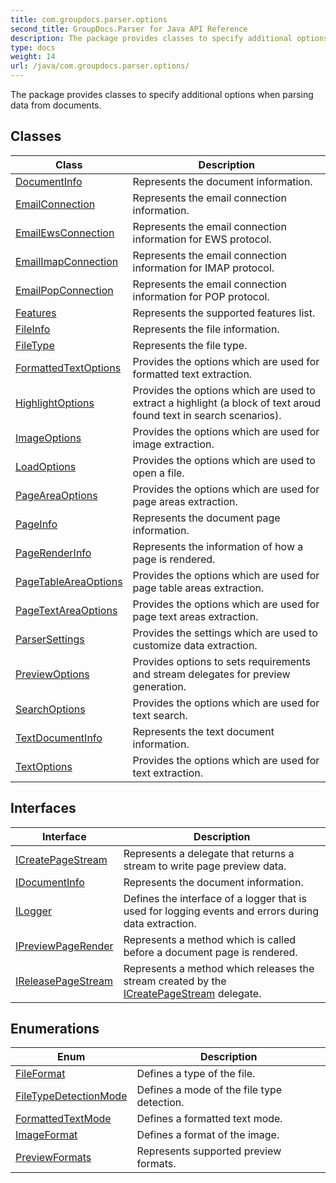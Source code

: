 ```yaml
---
title: com.groupdocs.parser.options
second_title: GroupDocs.Parser for Java API Reference
description: The package provides classes to specify additional options when parsing data from documents.
type: docs
weight: 14
url: /java/com.groupdocs.parser.options/
---
```


The package provides classes to specify additional options when parsing data from documents.


## Classes

| Class | Description |
| --- | --- |
| [DocumentInfo](../com.groupdocs.parser.options/documentinfo) | Represents the document information. |
| [EmailConnection](../com.groupdocs.parser.options/emailconnection) | Represents the email connection information. |
| [EmailEwsConnection](../com.groupdocs.parser.options/emailewsconnection) | Represents the email connection information for EWS protocol. |
| [EmailImapConnection](../com.groupdocs.parser.options/emailimapconnection) | Represents the email connection information for IMAP protocol. |
| [EmailPopConnection](../com.groupdocs.parser.options/emailpopconnection) | Represents the email connection information for POP protocol. |
| [Features](../com.groupdocs.parser.options/features) | Represents the supported features list. |
| [FileInfo](../com.groupdocs.parser.options/fileinfo) | Represents the file information. |
| [FileType](../com.groupdocs.parser.options/filetype) | Represents the file type. |
| [FormattedTextOptions](../com.groupdocs.parser.options/formattedtextoptions) | Provides the options which are used for formatted text extraction. |
| [HighlightOptions](../com.groupdocs.parser.options/highlightoptions) | Provides the options which are used to extract a highlight (a block of text aroud found text in search scenarios). |
| [ImageOptions](../com.groupdocs.parser.options/imageoptions) | Provides the options which are used for image extraction. |
| [LoadOptions](../com.groupdocs.parser.options/loadoptions) | Provides the options which are used to open a file. |
| [PageAreaOptions](../com.groupdocs.parser.options/pageareaoptions) | Provides the options which are used for page areas extraction. |
| [PageInfo](../com.groupdocs.parser.options/pageinfo) | Represents the document page information. |
| [PageRenderInfo](../com.groupdocs.parser.options/pagerenderinfo) | Represents the information of how a page is rendered. |
| [PageTableAreaOptions](../com.groupdocs.parser.options/pagetableareaoptions) | Provides the options which are used for page table areas extraction. |
| [PageTextAreaOptions](../com.groupdocs.parser.options/pagetextareaoptions) | Provides the options which are used for page text areas extraction. |
| [ParserSettings](../com.groupdocs.parser.options/parsersettings) | Provides the settings which are used to customize data extraction. |
| [PreviewOptions](../com.groupdocs.parser.options/previewoptions) | Provides options to sets requirements and stream delegates for preview generation. |
| [SearchOptions](../com.groupdocs.parser.options/searchoptions) | Provides the options which are used for text search. |
| [TextDocumentInfo](../com.groupdocs.parser.options/textdocumentinfo) | Represents the text document information. |
| [TextOptions](../com.groupdocs.parser.options/textoptions) | Provides the options which are used for text extraction. |

## Interfaces

| Interface | Description |
| --- | --- |
| [ICreatePageStream](../com.groupdocs.parser.options/icreatepagestream) | Represents a delegate that returns a stream to write page preview data. |
| [IDocumentInfo](../com.groupdocs.parser.options/idocumentinfo) | Represents the document information. |
| [ILogger](../com.groupdocs.parser.options/ilogger) | Defines the interface of a logger that is used for logging events and errors during data extraction. |
| [IPreviewPageRender](../com.groupdocs.parser.options/ipreviewpagerender) | Represents a method which is called before a document page is rendered. |
| [IReleasePageStream](../com.groupdocs.parser.options/ireleasepagestream) | Represents a method which releases the stream created by the [ICreatePageStream](../com.groupdocs.parser.options/icreatepagestream) delegate. |

## Enumerations

| Enum | Description |
| --- | --- |
| [FileFormat](../com.groupdocs.parser.options/fileformat) | Defines a type of the file. |
| [FileTypeDetectionMode](../com.groupdocs.parser.options/filetypedetectionmode) | Defines a mode of the file type detection. |
| [FormattedTextMode](../com.groupdocs.parser.options/formattedtextmode) | Defines a formatted text mode. |
| [ImageFormat](../com.groupdocs.parser.options/imageformat) | Defines a format of the image. |
| [PreviewFormats](../com.groupdocs.parser.options/previewformats) | Represents supported preview formats. |

